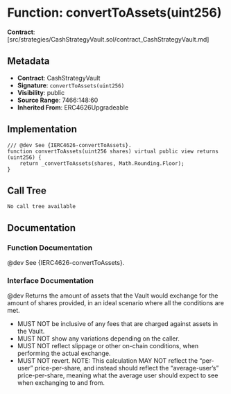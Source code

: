 # Function: convertToAssets(uint256)

**Contract**: [src/strategies/CashStrategyVault.sol/contract_CashStrategyVault.md]

## Metadata

- **Contract**: CashStrategyVault
- **Signature**: `convertToAssets(uint256)`
- **Visibility**: public
- **Source Range**: 7466:148:60
- **Inherited From**: ERC4626Upgradeable

## Implementation

```solidity
/// @dev See {IERC4626-convertToAssets}. 
function convertToAssets(uint256 shares) virtual public view returns (uint256) {
    return _convertToAssets(shares, Math.Rounding.Floor);
}
```

## Call Tree

```
No call tree available
```

## Documentation

### Function Documentation

@dev See {IERC4626-convertToAssets}. 

### Interface Documentation

 @dev Returns the amount of assets that the Vault would exchange for the amount of shares provided, in an ideal
 scenario where all the conditions are met.
 - MUST NOT be inclusive of any fees that are charged against assets in the Vault.
 - MUST NOT show any variations depending on the caller.
 - MUST NOT reflect slippage or other on-chain conditions, when performing the actual exchange.
 - MUST NOT revert.
 NOTE: This calculation MAY NOT reflect the “per-user” price-per-share, and instead should reflect the
 “average-user’s” price-per-share, meaning what the average user should expect to see when exchanging to and
 from.
